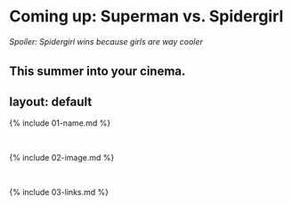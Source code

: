 # Coming up: Superman vs. Spidergirl 
###### Spoiler: Spidergirl wins because girls are way cooler 
## This summer into your cinema. 

layout: default
---

{% include 01-name.md %}

<br>

{% include 02-image.md %}

<br>

{% include 03-links.md %}

